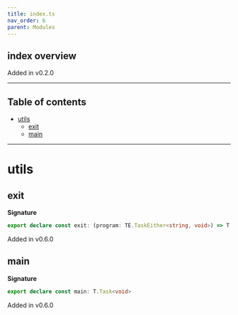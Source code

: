 ```yaml
---
title: index.ts
nav_order: 6
parent: Modules
---
```


## index overview

Added in v0.2.0

---

<h2 class="text-delta">Table of contents</h2>

- [utils](#utils)
  - [exit](#exit)
  - [main](#main)

---

# utils

## exit

**Signature**

```ts
export declare const exit: (program: TE.TaskEither<string, void>) => T.Task<void>
```

Added in v0.6.0

## main

**Signature**

```ts
export declare const main: T.Task<void>
```

Added in v0.6.0
